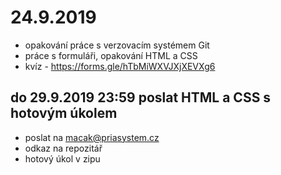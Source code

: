# 24.9.2019
- opakování práce s verzovacím systémem Git
- práce s formuláři, opakování HTML a CSS
- kvíz - https://forms.gle/hTbMiWXVJXjXEVXg6

## do 29.9.2019 23:59 poslat HTML a CSS s hotovým úkolem
- poslat na macak@priasystem.cz
- odkaz na repozitář
- hotový úkol v zipu
